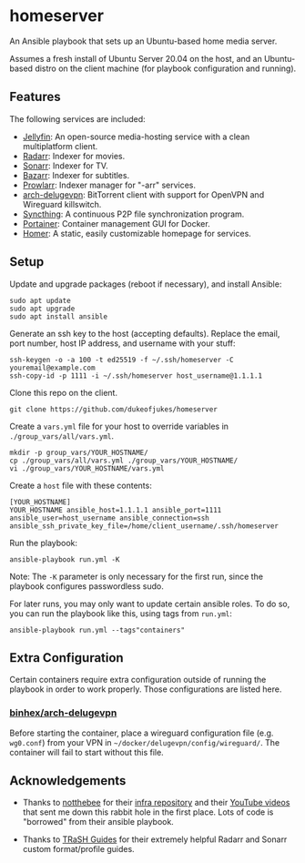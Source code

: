 # homeserver

An Ansible playbook that sets up an Ubuntu-based home media server.

Assumes a fresh install of Ubuntu Server 20.04 on the host, and an Ubuntu-based distro on the client machine (for playbook configuration and running).

## Features

The following services are included:

- [Jellyfin](https://jellyfin.org/): An open-source media-hosting service with a clean multiplatform client.
- [Radarr](https://radarr.video/): Indexer for movies.
- [Sonarr](https://sonarr.tv/): Indexer for TV.
- [Bazarr](https://www.bazarr.media/): Indexer for subtitles.
- [Prowlarr](https://wiki.servarr.com/prowlarr): Indexer manager for "-arr" services.
- [arch-delugevpn](https://github.com/binhex/arch-delugevpn): BitTorrent client with support for OpenVPN and Wireguard killswitch.
- [Syncthing](https://syncthing.net/): A continuous P2P file synchronization program.
- [Portainer](https://www.portainer.io/): Container management GUI for Docker.
- [Homer](https://github.com/bastienwirtz/homer): A static, easily customizable homepage for services.

## Setup

Update and upgrade packages (reboot if necessary), and install Ansible:

```
sudo apt update
sudo apt upgrade
sudo apt install ansible
```

Generate an ssh key to the host (accepting defaults). Replace the email, port number, host IP address, and username with your stuff:

```
ssh-keygen -o -a 100 -t ed25519 -f ~/.ssh/homeserver -C youremail@example.com
ssh-copy-id -p 1111 -i ~/.ssh/homeserver host_username@1.1.1.1
```

Clone this repo on the client.

```
git clone https://github.com/dukeofjukes/homeserver
```

Create a `vars.yml` file for your host to override variables in `./group_vars/all/vars.yml`.

```
mkdir -p group_vars/YOUR_HOSTNAME/
cp ./group_vars/all/vars.yml ./group_vars/YOUR_HOSTNAME/
vi ./group_vars/YOUR_HOSTNAME/vars.yml
```

Create a `host` file with these contents:

```
[YOUR_HOSTNAME]
YOUR_HOSTNAME ansible_host=1.1.1.1 ansible_port=1111 ansible_user=host_username ansible_connection=ssh ansible_ssh_private_key_file=/home/client_username/.ssh/homeserver
```

Run the playbook:

```
ansible-playbook run.yml -K
```

Note: The `-K` parameter is only necessary for the first run, since the playbook configures passwordless sudo.

For later runs, you may only want to update certain ansible roles. To do so, you can run the playbook like this, using tags from `run.yml`:

```
ansible-playbook run.yml --tags"containers"
```

## Extra Configuration

Certain containers require extra configuration outside of running the playbook in order to work properly. Those configurations are listed here.

### [binhex/arch-delugevpn](https://github.com/binhex/arch-delugevpn)

Before starting the container, place a wireguard configuration file (e.g. `wg0.conf`) from your VPN in `~/docker/delugevpn/config/wireguard/`. The container will fail to start without this file.

## Acknowledgements

- Thanks to [notthebee](https://github.com/notthebee) for their [infra repository](https://github.com/notthebee/infra) and their [YouTube videos](https://www.youtube.com/c/WolfgangsChannel) that sent me down this rabbit hole in the first place. Lots of code is "borrowed" from their ansible playbook.

- Thanks to [TRaSH Guides](https://trash-guides.info/) for their extremely helpful Radarr and Sonarr custom format/profile guides.
